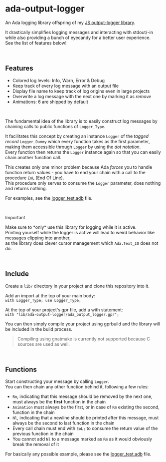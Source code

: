 # ada-output-logger
An Ada logging library offspring of my [JS output-logger library](https://github.com/3urobeat/output-logger).  

It drastically simplifies logging messages and interacting with stdout/-in while also providing a bunch of eyecandy for a better user experience.  
See the list of features below!

&nbsp;

## Features
- Colored log levels: Info, Warn, Error & Debug
- Keep track of every log message with an output file
- Display file name to keep track of log origins even in large projects
- Overwrite a log message with the next one by marking it as *remove*
- Animations: 6 are shipped by default

</br>

The fundamental idea of the library is to easily construct log messages by chaining calls to public functions of `Logger_Type`.

It facilitates this concept by creating an instance `Logger` of the *tagged record* `Logger_Dummy` which every function takes as the first parameter, making them accessible through `Logger` by using the *dot notation*.  
Every function then returns the `Logger` instance again so that you can easily chain another function call.  

This creates only one minor problem because Ada *forces* you to handle function return values - you have to end your chain with a call to the procedure `EoL` (End Of Line).  
This procedure only serves to consume the `Logger` parameter, does nothing and returns nothing.

For examples, see the [logger_test.adb](./logger_test.adb) file.

<br>

> [!IMPORTANT]
> Make sure to \*only\* use this library for logging while it is active.  
> Printing yourself while the logger is active will lead to weird behavior like messages clipping into another,  
> as the library does clever cursor management which `Ada.Text_IO` does not do.

&nbsp;

## Include
Create a `lib/` directory in your project and clone this repository into it.  

Add an import at the top of your main body:  
`with Logger_Type; use Logger_Type;`

At the top of your project's gpr file, add a with statement:  
`with "lib/ada-output-logger/ada_output_logger.gpr";`

You can then simply compile your project using gprbuild and the library will be included in the build process.    
> Compiling using gnatmake is currently not supported because C sources are used as well.

&nbsp;

## Functions
Start constructing your message by calling `Logger`.  
You can then chain any other function behind it, following a few rules:
- `Rm`, indicating that this message should be removed by the next one, must always be the **first** function in the chain
- `Animation` must always be the first, or in case of `Rm` existing the second, function in the chain 
- `Nl`, indicating that a newline should be printed after this message, must always be the second to last function in the chain
- Every call chain must end with `EoL;` to consume the return value of the previous function in the chain
- You cannot add `Nl` to a message marked as `Rm` as it would obviously break the removal of it

For basically any possible example, please see the [logger_test.adb](./tests/logger_test.adb) file.
